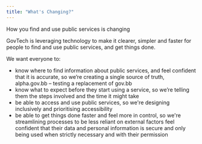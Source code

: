 ```yaml
---
title: "What's Changing?"
---
```


How you find and use public services is changing

GovTech is leveraging technology to make it clearer, simpler and faster for people to find and use public services, and get things done.

We want everyone to:
- know where to find information about public services, and feel confident that it is accurate, so we’re creating a single source of truth, alpha.gov.bb – testing a replacement of gov.bb
- know what to expect before they start using a service, so we’re telling them the steps involved and the time it might take 
- be able to access and use public services, so we're designing inclusively and prioritising accessibility
- be able to get things done faster and feel more in control, so we're streamlining processes to be less reliant on external factors
feel confident that their data and personal information is secure and only being used when strictly necessary and with their permission